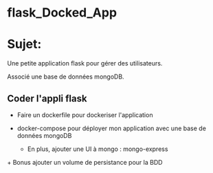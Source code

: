 # flask_Docked_App




# Sujet:

Une petite application flask pour gérer des utilisateurs.

Associé une base de données mongoDB.




## Coder l'appli flask

- Faire un dockerfile pour dockeriser l'application

- docker-compose pour déployer mon application avec une base de données mongoDB

    * En plus, ajouter une UI à mongo : mongo-express




\+ Bonus ajouter un volume de persistance pour la BDD